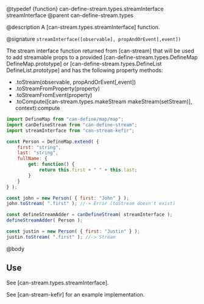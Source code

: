 @typedef {function} can-define-stream.types.streamInterface streamInterface
@parent can-define-stream.types

@description A [can-stream.types.streamInterface] function.

@signature `streamInterface([observable], propAndOrEvent[,event])`

The stream interface function returned from [can-stream] that will be used to add streamable props to a provided [can-define-stream.types.DefineMap DefineMap.prototype] or [can-define-stream.types.DefineList DefineList.prototype] and has the following property methods:

- .toStream(observable, propAndOrEvent[,event])
- .toStreamFromProperty(property)
- .toStreamFromEvent(property)
- .toCompute([can-stream.types.makeStream makeStream(setStream)], context):compute

```js
import DefineMap from "can-define/map/map";
import canDefineStream from "can-define-stream";
import streamInterface from "can-stream-kefir";

const Person = DefineMap.extend( {
	first: "string",
	last: "string",
	fullName: {
		get: function() {
			return this.first + " " + this.last;
		}
	}
} );

const john = new Person( { first: "John" } );
john.toStream( ".first" ); //-> Error (toStream doesn't exist)

const defineStreamAdder = canDefineStream( streamInterface );
defineStreamAdder( Person );

const justin = new Person( { first: "Justin" } );
justin.toStream( ".first" ); //-> Stream
```

@body

## Use

See [can-stream.types.streamInterface].

See [can-stream-kefir] for an example implementation.
